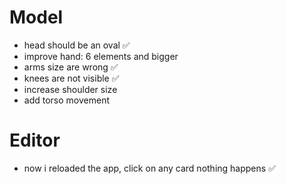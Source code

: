 # Model

- head should be an oval ✅
- improve hand: 6 elements and bigger
- arms size are wrong ✅
- knees are not visible ✅
- increase shoulder size  
- add torso movement

# Editor

- now i reloaded the app, click on any card nothing happens ✅